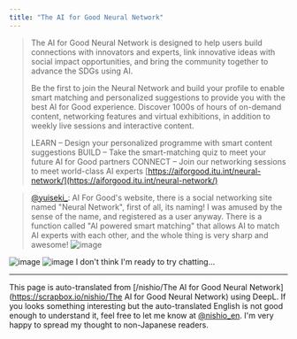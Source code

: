 ```yaml
---
title: "The AI for Good Neural Network"
---
```


> The AI for Good Neural Network is designed to help users build connections with innovators and experts, link innovative ideas with social impact opportunities, and bring the community together to advance the SDGs using AI.
>
>  Be the first to join the Neural Network and build your profile to enable smart matching and personalized suggestions to provide you with the best AI for Good experience. Discover 1000s of hours of on-demand content, networking features and virtual exhibitions, in addition to weekly live sessions and interactive content.
>
>  LEARN – Design your personalized programme with smart content suggestions
>  BUILD – Take the smart-matching quiz to meet your future AI for Good partners
>  CONNECT – Join our networking sessions to meet world-class AI experts
[https://aiforgood.itu.int/neural-network/](https://aiforgood.itu.int/neural-network/)

> [@yuiseki_](https://twitter.com/yuiseki_/status/1666742788770385920?s=20): AI For Good's website, there is a social networking site named "Neural Network", first of all, its naming! I was amused by the sense of the name, and registered as a user anyway. There is a function called "AI powered smart matching" that allows AI to match AI experts with each other, and the whole thing is very sharp and awesome!
> ![image](https://pbs.twimg.com/media/FyF1XhQaQAAHoTs.png)

![image](https://gyazo.com/02d548d73b3809eeb698cfa04fa1b478/thumb/1000)
![image](https://gyazo.com/d55f960bc686cf6cd5136168f899404d/thumb/1000)
I don't think I'm ready to try chatting...

---
This page is auto-translated from [/nishio/The AI for Good Neural Network](https://scrapbox.io/nishio/The AI for Good Neural Network) using DeepL. If you looks something interesting but the auto-translated English is not good enough to understand it, feel free to let me know at [@nishio_en](https://twitter.com/nishio_en). I'm very happy to spread my thought to non-Japanese readers.